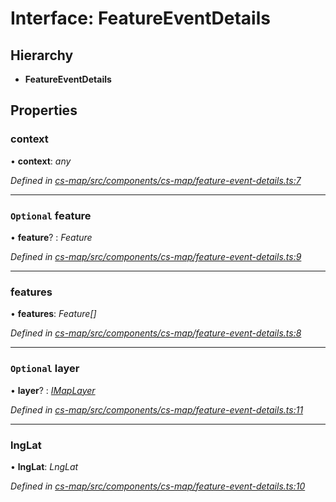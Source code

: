 # Interface: FeatureEventDetails

## Hierarchy

* **FeatureEventDetails**

## Properties

###  context

• **context**: *any*

*Defined in [cs-map/src/components/cs-map/feature-event-details.ts:7](https://github.com/RichardHovenkamp/csnext/blob/872f0bfe/packages/cs-map/src/components/cs-map/feature-event-details.ts#L7)*

___

### `Optional` feature

• **feature**? : *Feature*

*Defined in [cs-map/src/components/cs-map/feature-event-details.ts:9](https://github.com/RichardHovenkamp/csnext/blob/872f0bfe/packages/cs-map/src/components/cs-map/feature-event-details.ts#L9)*

___

###  features

• **features**: *Feature[]*

*Defined in [cs-map/src/components/cs-map/feature-event-details.ts:8](https://github.com/RichardHovenkamp/csnext/blob/872f0bfe/packages/cs-map/src/components/cs-map/feature-event-details.ts#L8)*

___

### `Optional` layer

• **layer**? : *[IMapLayer](_cs_map_src_classes_imap_layer_.imaplayer.md)*

*Defined in [cs-map/src/components/cs-map/feature-event-details.ts:11](https://github.com/RichardHovenkamp/csnext/blob/872f0bfe/packages/cs-map/src/components/cs-map/feature-event-details.ts#L11)*

___

###  lngLat

• **lngLat**: *LngLat*

*Defined in [cs-map/src/components/cs-map/feature-event-details.ts:10](https://github.com/RichardHovenkamp/csnext/blob/872f0bfe/packages/cs-map/src/components/cs-map/feature-event-details.ts#L10)*
